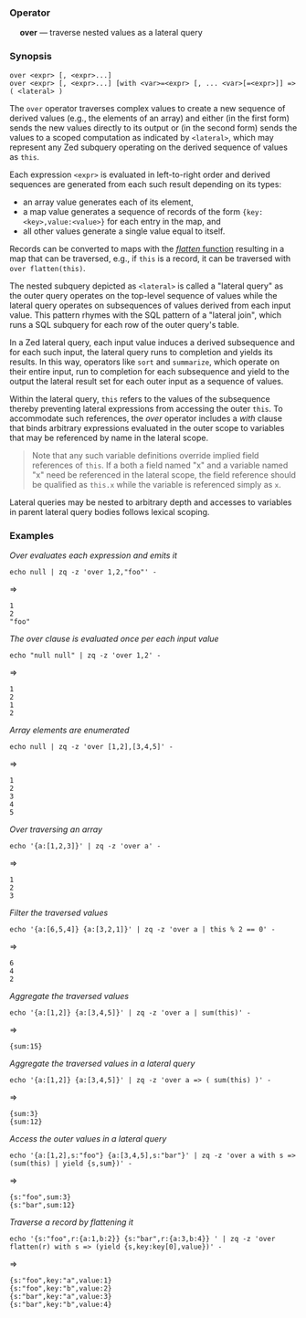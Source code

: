 ### Operator

&emsp; **over** &mdash; traverse nested values as a lateral query

### Synopsis

```
over <expr> [, <expr>...]
over <expr> [, <expr>...] [with <var>=<expr> [, ... <var>[=<expr>]] => ( <lateral> )
```
The `over` operator traverses complex values to create a new sequence
of derived values (e.g., the elements of an array) and either
(in the first form) sends the new values directly to its output or
(in the second form) sends the values to a scoped computation as indicated
by `<lateral>`, which may represent any Zed subquery operating on the
derived sequence of values as `this`.

Each expression `<expr>` is evaluated in left-to-right order and derived sequences are
generated from each such result depending on its types:
* an array value generates each of its element,
* a map value generates a sequence of records of the form `{key:<key>,value:<value>}` for each
entry in the map, and
* all other values generate a single value equal to itself.

Records can be converted to maps with the [_flatten_ function](../functions/flatten.md)
resulting in a map that can be traversed,
e.g., if `this` is a record, it can be traversed with `over flatten(this)`.

The nested subquery depicted as `<lateral>` is called a "lateral query" as the
outer query operates on the top-level sequence of values while the lateral
query operates on subsequences of values derived from each input value.
This pattern rhymes with the SQL pattern of a "lateral join", which runs a
SQL subquery for each row of the outer query's table.

In a Zed lateral query, each input value induces a derived subsequence and
for each such input, the lateral query runs to completion and yields its results.
In this way, operators like `sort` and `summarize`, which operate on their
entire input, run to completion for each subsequence and yield to the output the
lateral result set for each outer input as a sequence of values.

Within the lateral query, `this` refers to the values of the subsequence thereby
preventing lateral expressions from accessing the outer `this`.
To accommodate such references, the _over_ operator includes a _with_ clause
that binds arbitrary expressions evaluated in the outer scope
to variables that may be referenced by name in the lateral scope.

> Note that any such variable definitions override implied field references
> of `this`.  If a both a field named "x" and a variable named "x" need be
> referenced in the lateral scope, the field reference should be qualified as `this.x`
> while the variable is referenced simply as `x`.

Lateral queries may be nested to arbitrary depth and accesses to variables
in parent lateral query bodies follows lexical scoping.


### Examples

_Over evaluates each expression and emits it_
```mdtest-command
echo null | zq -z 'over 1,2,"foo"' -
```
=>
```mdtest-output
1
2
"foo"
```
_The over clause is evaluated once per each input value_
```mdtest-command
echo "null null" | zq -z 'over 1,2' -
```
=>
```mdtest-output
1
2
1
2
```
_Array elements are enumerated_
```mdtest-command
echo null | zq -z 'over [1,2],[3,4,5]' -
```
=>
```mdtest-output
1
2
3
4
5
```
_Over traversing an array_
```mdtest-command
echo '{a:[1,2,3]}' | zq -z 'over a' -
```
=>
```mdtest-output
1
2
3
```
_Filter the traversed values_

```mdtest-command
echo '{a:[6,5,4]} {a:[3,2,1]}' | zq -z 'over a | this % 2 == 0' -
```
=>
```mdtest-output
6
4
2
```
_Aggregate the traversed values_

```mdtest-command
echo '{a:[1,2]} {a:[3,4,5]}' | zq -z 'over a | sum(this)' -
```
=>
```mdtest-output
{sum:15}
```
_Aggregate the traversed values in a lateral query_
```mdtest-command
echo '{a:[1,2]} {a:[3,4,5]}' | zq -z 'over a => ( sum(this) )' -
```
=>
```mdtest-output
{sum:3}
{sum:12}
```
_Access the outer values in a lateral query_
```mdtest-command
echo '{a:[1,2],s:"foo"} {a:[3,4,5],s:"bar"}' | zq -z 'over a with s => (sum(this) | yield {s,sum})' -
```
=>
```mdtest-output
{s:"foo",sum:3}
{s:"bar",sum:12}
```
_Traverse a record by flattening it_
```mdtest-command
echo '{s:"foo",r:{a:1,b:2}} {s:"bar",r:{a:3,b:4}} ' | zq -z 'over flatten(r) with s => (yield {s,key:key[0],value})' -
```
=>
```mdtest-output
{s:"foo",key:"a",value:1}
{s:"foo",key:"b",value:2}
{s:"bar",key:"a",value:3}
{s:"bar",key:"b",value:4}
```
